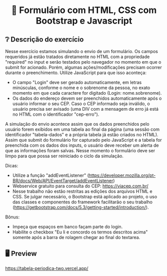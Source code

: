  <h1 align="center">📃 Formulário com HTML, CSS com Bootstrap e Javascript</h1>

## ❔ Descrição do exercício

Nesse exercício estamos simulando o envio de um formulário.
Os campos requeridos já estão tratados diretamente no HTML com a propriedade "required" no input e serão testados pelo navegador no momento em que o submit for acionado.
Porém, algumas ações/modificações precisam ocorrer durante o preenchimento. Utilize JavaScript para que isso aconteça:

- O campo "Login" deve ser gerado automaticamente, em letras minúsculas, conforme o nome e o sobrenome da pessoa, no exato momento em que cada caractere for digitado (Login: nome.sobrenome).
- Os dados do endereço devem ser preenchidos automaticamente após o usuário informar o seu CEP. Caso o CEP informado seja inválido, o usuário precisa ser avisado (uma DIV com a mensagem de erro já está no HTML com o identificador "cep-erro").

A simulação do envio acontece assim que os dados preenchidos pelo usuário forem exibidos em uma tabela ao final da página (uma sessão com identificador "tabela-dados" e a própria tabela já estão criados no HTML).
Assim que submit do formulário for capturado pelo JavaScript e a tabela for preenchida com os dados dos inputs, o usuário deve receber um alerta de que as informações foram salvas. Nesse momento o formulário deve ser limpo para que possa ser reiniciado o ciclo da simulação.

Dicas:
* Utilize a função "addEventListener" (https://developer.mozilla.org/pt-BR/docs/Web/API/EventTarget/addEventListener)
* Webservice gratuito para consulta do CEP: https://viacep.com.br/
* Nesse trabalho não estão restritas as edições dos arquivos HTML e CSS. Se julgar necessário, o Bootstrap está aplicado ao projeto, o uso das classes e componentes do framework facilitarão o seu trabalho (https://getbootstrap.com/docs/5.3/getting-started/introduction/).

Bônus:
* Impeça que espaços em banco façam parte do login.
* Habilite o checkbox "Eu li e concordo os termos descritos acima" somente após a barra de rolagem chegar ao final do textarea.

## 🖥 Preview
https://tabela-periodica-two.vercel.app/
